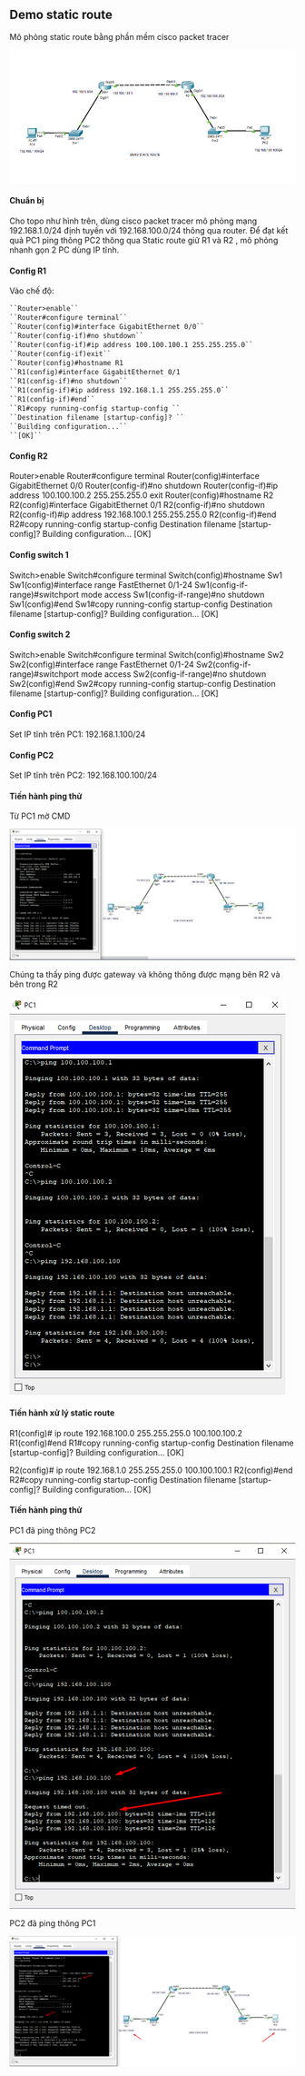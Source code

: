 ## Demo static route
  Mô phỏng static route bằng phần mềm cisco packet tracer

  <img src="Basicnetworkimages/11.png">

#### Chuẩn bị
  Cho topo như hình trên, dùng cisco packet tracer mô phỏng mạng 192.168.1.0/24 định tuyến với 192.168.100.0/24 thông qua router.
  Để đạt kết quả PC1 ping thông PC2 thông qua Static route giữ R1 và R2 , mô phỏng nhanh gọn 2 PC dùng IP tĩnh.
#### Config R1
  Vào chế độ:

    ``Router>enable``
    ``Router#configure terminal``
    ``Router(config)#interface GigabitEthernet 0/0``
    ``Router(config-if)#no shutdown``
    ``Router(config-if)#ip address 100.100.100.1 255.255.255.0``
    ``Router(config-if)exit``
    ``Router(config)#hostname R1
    ``R1(config)#interface GigabitEthernet 0/1
    ``R1(config-if)#no shutdown``
    ``R1(config-if)#ip address 192.168.1.1 255.255.255.0``
    ``R1(config-if)#end``
    ``R1#copy running-config startup-config ``
    ``Destination filename [startup-config]? ``
    ``Building configuration...``
    ``[OK]``


#### Config R2
Router>enable 
Router#configure terminal
Router(config)#interface GigabitEthernet 0/0
Router(config-if)#no shutdown 
Router(config-if)#ip address 100.100.100.2 255.255.255.0
exit
Router(config)#hostname R2
R2(config)#interface GigabitEthernet 0/1
R2(config-if)#no shutdown 
R2(config-if)#ip address 192.168.100.1 255.255.255.0
R2(config-if)#end
R2#copy running-config startup-config 
Destination filename [startup-config]? 
Building configuration...
[OK]

#### Config switch 1
Switch>enable 
Switch#configure terminal 
Switch(config)#hostname Sw1
Sw1(config)#interface range FastEthernet 0/1-24 
Sw1(config-if-range)#switchport mode access
Sw1(config-if-range)#no shutdown
Sw1(config)#end
Sw1#copy running-config startup-config 
Destination filename [startup-config]? 
Building configuration...
[OK]

#### Config switch 2

Switch>enable 
Switch#configure terminal 
Switch(config)#hostname Sw2
Sw2(config)#interface range FastEthernet 0/1-24 
Sw2(config-if-range)#switchport mode access
Sw2(config-if-range)#no shutdown
Sw2(config)#end
Sw2#copy running-config startup-config 
Destination filename [startup-config]? 
Building configuration...
[OK]

#### Config PC1
Set IP tĩnh trên PC1: 192.168.1.100/24
#### Config PC2
Set IP tĩnh trên PC2: 192.168.100.100/24

#### Tiến hành ping thử
Từ PC1 mở CMD

  <img src="Basicnetworkimages/12.png">

Chúng ta thấy ping được gateway và không thông được mạng bên R2 và bên trong R2

  <img src="Basicnetworkimages/13.png">

#### Tiến hành xử lý static route
R1(config)# ip route 192.168.100.0 255.255.255.0 100.100.100.2
R1(config)#end
R1#copy running-config startup-config 
Destination filename [startup-config]? 
Building configuration...
[OK]

R2(config)# ip route 192.168.1.0 255.255.255.0 100.100.100.1
R2(config)#end
R2#copy running-config startup-config 
Destination filename [startup-config]? 
Building configuration...
[OK]


#### Tiến hành ping thử
  PC1 đã ping thông PC2

  <img src="Basicnetworkimages/14.png">

  PC2 đã ping thông PC1

  <img src="Basicnetworkimages/15.png">


